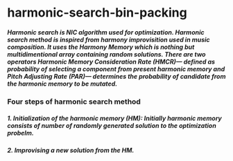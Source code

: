 # harmonic-search-bin-packing
##### Harmonic search is NIC algorithm used for optimization. Harmonic search method is inspired from harmony improvisition used in music composition. It uses the Harmony Memory which is nothing but multidimentional array containing random solutions. There are two operators Harmonic Memory Consideration Rate (HMCR)— defined as probability of selecting a component from present harmonic memory and Pitch Adjusting Rate (PAR)— determines the probability of candidate from the harmonic memory to be mutated. 
### Four steps of harmonic search method
##### 1. Initialization of the harmonic memory (HM): Initially harmonic memory consists of number of randomly generated solution to the optimization probelm.
##### 2. Improvising a new solution from the HM.


